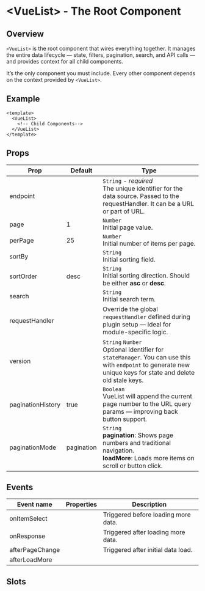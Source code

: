 # <VueList\> - The Root Component

## Overview

`<VueList>` is the root component that wires everything together. It manages the entire data lifecycle — state, filters, pagination, search, and API calls — and provides context for all child components.

It’s the only component you must include. Every other component depends on the context provided by `<VueList>`.

## Example

```vue
<template>
  <VueList>
    <!-- Child Components-->
  </VueList>
</template>
```

## Props

| Prop              | Default    | Type                                                                                                                                                             |
| ----------------- | ---------- | ---------------------------------------------------------------------------------------------------------------------------------------------------------------- |
| endpoint          |            | `String` - _required_<br />The unique identifier for the data source. Passed to the requestHandler. It can be a URL or part of URL.                              |
| page              | 1          | `Number`<br />Initial page value.                                                                                                                                |
| perPage           | 25         | `Number`<br />Initial number of items per page.                                                                                                                  |
| sortBy            |            | `String`<br />Initial sorting field.                                                                                                                             |
| sortOrder         | desc       | `String`<br />Initial sorting direction. Should be either **asc** or **desc**.                                                                                   |
| search            |            | `String` <br />Initial search term.                                                                                                                              |
| requestHandler    |            | Override the global `requestHandler` defined during plugin setup — ideal for module-specific logic.                                                              |
| version           |            | `String` `Number`<br />Optional identifier for `stateManager`. You can use this with `endpoint` to generate new unique keys for state and delete old stale keys. |
| paginationHistory | true       | `Boolean`<br />VueList will append the current page number to the URL query params — improving back button support.                                              |
| paginationMode    | pagination | `String`<br />**pagination**: Shows page numbers and traditional navigation.<br />**loadMore**: Loads more items on scroll or button click.                      |

## Events

| Event name      | Properties | Description                         |
| --------------- | ---------- | ----------------------------------- |
| onItemSelect    |            | Triggered before loading more data. |
| onResponse      |            | Triggered after loading more data.  |
| afterPageChange |            | Triggered after initial data load.  |
| afterLoadMore   |            |                                     |

## Slots
